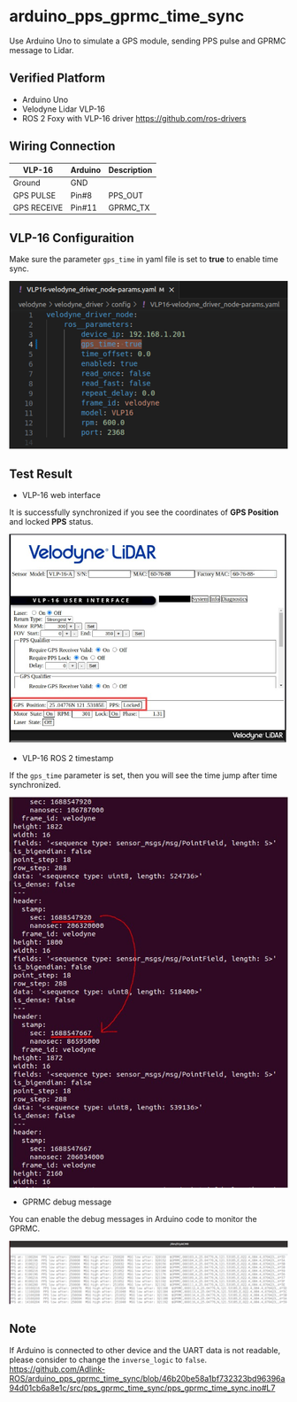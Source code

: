 # arduino_pps_gprmc_time_sync

Use Arduino Uno to simulate a GPS module, sending PPS pulse and GPRMC message to Lidar.

## Verified Platform
- Arduino Uno
- Velodyne Lidar VLP-16 
- ROS 2 Foxy with VLP-16 driver https://github.com/ros-drivers

## Wiring Connection

|  VLP-16   | Arduino  | Description |
|  ----  | ----  | ---- |
| Ground  | GND |  |
| GPS PULSE  | Pin#8 | PPS_OUT |
| GPS RECEIVE  | Pin#11 | GPRMC_TX |

## VLP-16 Configuraition

Make sure the parameter `gps_time` in yaml file is set to **true** to enable time sync.

![](resource/vlp16_gps_time.png)

## Test Result

- VLP-16 web interface

It is successfully synchronized if you see the coordinates of **GPS Position**  and locked **PPS** status.

![](resource/vlp16_pps_locked.jpg)

- VLP-16 ROS 2 timestamp

If the `gps_time` parameter is set, then you will see the time jump after time synchronized.

![](resource/vlp16_time_sync_stamp.jpg)

- GPRMC debug message

You can enable the debug messages in Arduino code to monitor the GPRMC.

![](resource/arduino_serial_monitor.png)

## Note

If Arduino is connected to other device and the UART data is not readable, please consider to change the `inverse_logic` to `false`.
https://github.com/Adlink-ROS/arduino_pps_gprmc_time_sync/blob/46b20be58a1bf732323bd96396a94d01cb6a8e1c/src/pps_gprmc_time_sync/pps_gprmc_time_sync.ino#L7
